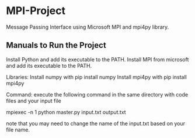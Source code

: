 # MPI-Project
Message Passing Interface using Microsoft MPI and mpi4py library.

## Manuals to Run the Project
Install Python and add its executable to the PATH.
Install MPI from microsoft and add its executable to the PATH.

Libraries:
Install numpy with pip install numpy
Install mpi4py with pip install mpi4py

Command:
execute the following command in the same directory with code files and your input file

mpiexec -n 1 python master.py input.txt output.txt

note that you may need to change the name of the input.txt based on your file name.
